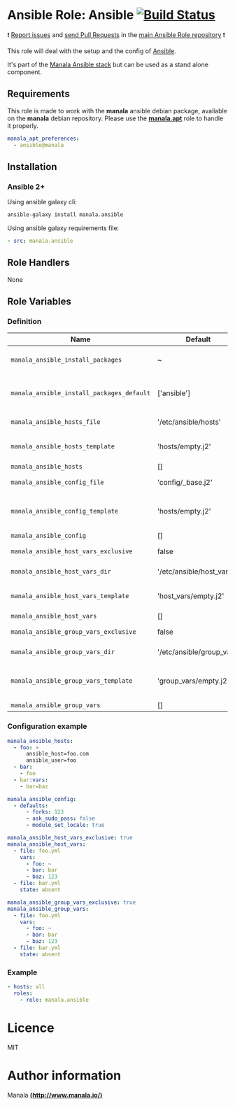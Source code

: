 # Ansible Role: Ansible [![Build Status](https://travis-ci.org/manala/ansible-role-ansible.svg?branch=master)](https://travis-ci.org/manala/ansible-role-ansible)

:exclamation: [Report issues](https://github.com/manala/ansible-roles/issues) and [send Pull Requests](https://github.com/manala/ansible-roles/pulls) in the [main Ansible Role repository](https://github.com/manala/ansible-roles) :exclamation:

This role will deal with the setup and the config of [Ansible](https://www.ansible.com/).

It's part of the [Manala Ansible stack](http://www.manala.io) but can be used as a stand alone component.

## Requirements

This role is made to work with the __manala__ ansible debian package, available on the __manala__ debian repository. Please use the [**manala.apt**](https://galaxy.ansible.com/manala/apt/) role to handle it properly.

```yaml
manala_apt_preferences:
  - ansible@manala
```

## Installation

### Ansible 2+

Using ansible galaxy cli:

```bash
ansible-galaxy install manala.ansible
```

Using ansible galaxy requirements file:

```yaml
- src: manala.ansible
```

## Role Handlers

None

## Role Variables

### Definition

| Name                                      | Default                   | Type    | Description                            |
| ----------------------------------------- | ------------------------- | ------- | -------------------------------------- |
| `manala_ansible_install_packages`         | ~                         | Array   | Dependency packages to install         |
| `manala_ansible_install_packages_default` | ['ansible']               | Array   | Default dependency packages to install |
| `manala_ansible_hosts_file`               | '/etc/ansible/hosts'      | String  | Hosts file path                        |
| `manala_ansible_hosts_template`           | 'hosts/empty.j2'          | String  | Default hosts template path            |
| `manala_ansible_hosts`                    | []                        | Array   | Hosts                                  |
| `manala_ansible_config_file`              | 'config/_base.j2'         | String  | Configuration file path                |
| `manala_ansible_config_template`          | 'hosts/empty.j2'          | String  | Default configuration template path    |
| `manala_ansible_config`                   | []                        | Array   | Configuration                          |
| `manala_ansible_host_vars_exclusive`      | false                     | Boolean | Host vars exclusivity                  |
| `manala_ansible_host_vars_dir`            | '/etc/ansible/host_vars'  | String  | Host vars dir path                     |
| `manala_ansible_host_vars_template`       | 'host_vars/empty.j2'      | String  | Default host vars template path        |
| `manala_ansible_host_vars`                | []                        | Array   | Host vars                              |
| `manala_ansible_group_vars_exclusive`     | false                     | Boolean | Group vars exclusivity                 |
| `manala_ansible_group_vars_dir`           | '/etc/ansible/group_vars' | String  | Group vars dir path                    |
| `manala_ansible_group_vars_template`      | 'group_vars/empty.j2'     | String  | Default group vars template path       |
| `manala_ansible_group_vars`               | []                        | Array   | Group vars                             |

### Configuration example

```yaml
manala_ansible_hosts:
  - foo: >
      ansible_host=foo.com
      ansible_user=foo
  - bar:
    - foo
  - bar:vars:
    - bar=baz

manala_ansible_config:
  - defaults:
      - forks: 123
      - ask_sudo_pass: false
      - module_set_locale: true

manala_ansible_host_vars_exclusive: true
manala_ansible_host_vars:
  - file: foo.yml
    vars:
      - foo: ~
      - bar: bar
      - baz: 123
  - file: bar.yml
    state: absent

manala_ansible_group_vars_exclusive: true
manala_ansible_group_vars:
  - file: foo.yml
    vars:
      - foo: ~
      - bar: bar
      - baz: 123
  - file: bar.yml
    state: absent      
```

### Example

```yaml
- hosts: all
  roles:
    - role: manala.ansible
```

# Licence

MIT

# Author information

Manala [**(http://www.manala.io/)**](http://www.manala.io)
